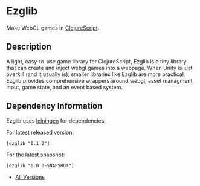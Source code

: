 Ezglib
==
Make WebGL games in [ClojureScript](https://github.com/clojure/clojurescript).
## Description ##
A light, easy-to-use game library for ClojureScript, Ezglib is a tiny library
that can create and inject webgl games into a webpage. When Unity is just overkill (and it usually is),
smaller libraries like Ezglib are more practical. Ezglib provides comprehensive wrappers around webgl,
asset managment, input, game state, and an event based system.
## Dependency Information ##
Ezglib uses [leiningen](http://leiningen.org/) for dependencies.

For latest released version:

```
[ezglib "0.1.2"]
```

For the latest snapshot:

```
[ezglib "0.0.0-SNAPSHOT"]
```

* [All Versions](https://clojars.org/ezglib)

